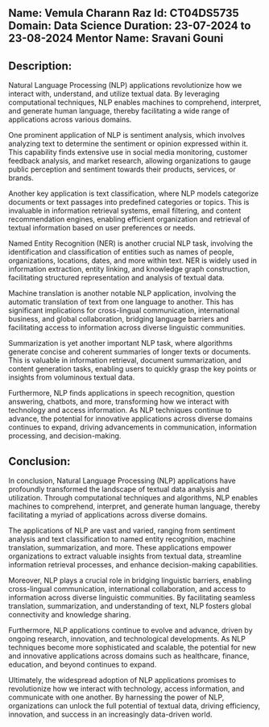 Name: Vemula Charann Raz
Id: CT04DS5735
Domain: Data Science
Duration: 23-07-2024 to 23-08-2024
Mentor Name: Sravani Gouni
----------------------
Description:
-------------

Natural Language Processing (NLP) applications revolutionize how we interact with, understand, and utilize textual data. By leveraging computational techniques, NLP enables machines to comprehend, interpret, and generate human language, thereby facilitating a wide range of applications across various domains.

One prominent application of NLP is sentiment analysis, which involves analyzing text to determine the sentiment or opinion expressed within it. This capability finds extensive use in social media monitoring, customer feedback analysis, and market research, allowing organizations to gauge public perception and sentiment towards their products, services, or brands.

Another key application is text classification, where NLP models categorize documents or text passages into predefined categories or topics. This is invaluable in information retrieval systems, email filtering, and content recommendation engines, enabling efficient organization and retrieval of textual information based on user preferences or needs.

Named Entity Recognition (NER) is another crucial NLP task, involving the identification and classification of entities such as names of people, organizations, locations, dates, and more within text. NER is widely used in information extraction, entity linking, and knowledge graph construction, facilitating structured representation and analysis of textual data.

Machine translation is another notable NLP application, involving the automatic translation of text from one language to another. This has significant implications for cross-lingual communication, international business, and global collaboration, bridging language barriers and facilitating access to information across diverse linguistic communities.

Summarization is yet another important NLP task, where algorithms generate concise and coherent summaries of longer texts or documents. This is valuable in information retrieval, document summarization, and content generation tasks, enabling users to quickly grasp the key points or insights from voluminous textual data.

Furthermore, NLP finds applications in speech recognition, question answering, chatbots, and more, transforming how we interact with technology and access information. As NLP techniques continue to advance, the potential for innovative applications across diverse domains continues to expand, driving advancements in communication, information processing, and decision-making.

Conclusion:
-----------
In conclusion, Natural Language Processing (NLP) applications have profoundly transformed the landscape of textual data analysis and utilization. Through computational techniques and algorithms, NLP enables machines to comprehend, interpret, and generate human language, thereby facilitating a myriad of applications across diverse domains.

The applications of NLP are vast and varied, ranging from sentiment analysis and text classification to named entity recognition, machine translation, summarization, and more. These applications empower organizations to extract valuable insights from textual data, streamline information retrieval processes, and enhance decision-making capabilities.

Moreover, NLP plays a crucial role in bridging linguistic barriers, enabling cross-lingual communication, international collaboration, and access to information across diverse linguistic communities. By facilitating seamless translation, summarization, and understanding of text, NLP fosters global connectivity and knowledge sharing.

Furthermore, NLP applications continue to evolve and advance, driven by ongoing research, innovation, and technological developments. As NLP techniques become more sophisticated and scalable, the potential for new and innovative applications across domains such as healthcare, finance, education, and beyond continues to expand.

Ultimately, the widespread adoption of NLP applications promises to revolutionize how we interact with technology, access information, and communicate with one another. By harnessing the power of NLP, organizations can unlock the full potential of textual data, driving efficiency, innovation, and success in an increasingly data-driven world.
